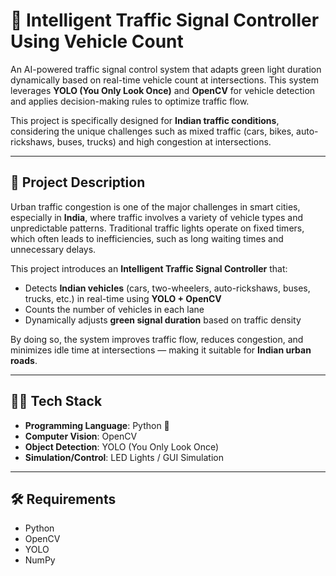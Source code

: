 # 🚦 Intelligent Traffic Signal Controller Using Vehicle Count  

An AI-powered traffic signal control system that adapts green light duration dynamically based on real-time vehicle count at intersections. This system leverages **YOLO (You Only Look Once)** and **OpenCV** for vehicle detection and applies decision-making rules to optimize traffic flow.  

This project is specifically designed for **Indian traffic conditions**, considering the unique challenges such as mixed traffic (cars, bikes, auto-rickshaws, buses, trucks) and high congestion at intersections.  

---

## 📌 Project Description  
Urban traffic congestion is one of the major challenges in smart cities, especially in **India**, where traffic involves a variety of vehicle types and unpredictable patterns. Traditional traffic lights operate on fixed timers, which often leads to inefficiencies, such as long waiting times and unnecessary delays.  

This project introduces an **Intelligent Traffic Signal Controller** that:  
- Detects **Indian vehicles** (cars, two-wheelers, auto-rickshaws, buses, trucks, etc.) in real-time using **YOLO + OpenCV**  
- Counts the number of vehicles in each lane  
- Dynamically adjusts **green signal duration** based on traffic density

By doing so, the system improves traffic flow, reduces congestion, and minimizes idle time at intersections — making it suitable for **Indian urban roads**.  

---

## 🧑‍💻 Tech Stack  
- **Programming Language**: Python 🐍  
- **Computer Vision**: OpenCV  
- **Object Detection**: YOLO (You Only Look Once)  
- **Simulation/Control**: LED Lights / GUI Simulation  

---

## 🛠️ Requirements  
- Python
- OpenCV  
- YOLO
- NumPy  
